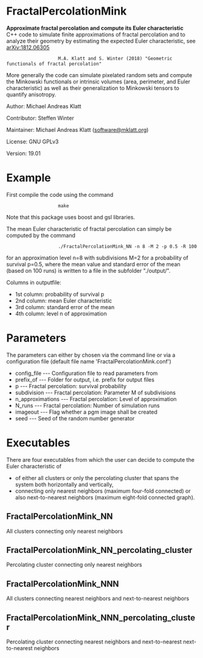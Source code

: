 # FractalPercolationMink
**Approximate fractal percolation and compute its Euler characteristic**  
C++ code to simulate finite approximations of fractal percolation and to
analyze their geometry by estimating the expected Euler characteristic, see [arXiv:1812.06305](http://arxiv.org/abs/1812.06305)

                       M.A. Klatt and S. Winter (2018) "Geometric functionals of fractal percolation"

More generally the code can simulate pixelated random sets and compute the
Minkowski functionals or intrinsic volumes (area, perimeter, and Euler
characteristic) as well as their generalization to Minkowski tensors to
quantify anisotropy.

Author: Michael Andreas Klatt

Contributor: Steffen Winter

Maintainer: Michael Andreas Klatt (<software@mklatt.org>)  

License: GNU GPLv3  

Version: 19.01

Example
=======

First compile the code using the command

                       make

Note that this package uses boost and gsl libraries.

The mean Euler characteristic of fractal percolation can simply be
computed by the command

                       ./FractalPercolationMink_NN -n 8 -M 2 -p 0.5 -R 100

for an approximation level n=8 with subdivisions M=2 for a probability
of survival p=0.5, where the mean value and standard error of the mean
(based on 100 runs) is written to a file in the subfolder "./output/".

Columns in outputfile:
 * 1st column: probability of survival p
 * 2nd column: mean Euler characteristic
 * 3rd column: standard error of the mean
 * 4th column: level n of approximation

Parameters
==========

The parameters can either by chosen via the command line or via a
configuration file (default file name 'FractalPercolationMink.conf')

 * config_file ---       Configuration file to read parameters from
 * prefix_of ---         Folder for output, i.e. prefix for output files
 * p ---                 Fractal percolation: survival probability
 * subdivision ---       Fractal percolation: Parameter M of subdivisions
 * n_approximations ---  Fractal percolation: Level of approximation
 * N_runs ---            Fractal percolation: Number of simulation runs
 * imageout ---          Flag whether a pgm image shall be created
 * seed ---              Seed of the random number generator

Executables
===========

There are four executables from which the user can decide to compute the
Euler characteristic of
* of either all clusters or only the percolating cluster that spans the
  system both horizontally and vertically,
* connecting only nearest neighbors (maximum four-fold connected) or
  also next-to-nearest neighbors (maximum eight-fold connected graph).

FractalPercolationMink_NN
-------------------------

All clusters connecting only nearest neighbors

FractalPercolationMink_NN_percolating_cluster
---------------------------------------------

Percolating cluster connecting only nearest neighbors

FractalPercolationMink_NNN
--------------------------

All clusters connecting nearest neighbors and next-to-nearest
neighbors

FractalPercolationMink_NNN_percolating_cluster
----------------------------------------------

Percolating cluster connecting nearest neighbors and next-to-nearest
next-to-nearest neighbors 

